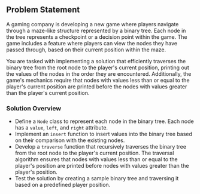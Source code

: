 ## Problem Statement

A gaming company is developing a new game where players navigate through a maze-like structure represented by a binary tree. Each node in the tree represents a checkpoint or a decision point within the game. The game includes a feature where players can view the nodes they have passed through, based on their current position within the maze.

You are tasked with implementing a solution that efficiently traverses the binary tree from the root node to the player's current position, printing out the values of the nodes in the order they are encountered. Additionally, the game's mechanics require that nodes with values less than or equal to the player's current position are printed before the nodes with values greater than the player's current position.

### Solution Overview

- Define a `Node` class to represent each node in the binary tree. Each node has a `value`, `left`, and `right` attribute.
- Implement an `insert` function to insert values into the binary tree based on their comparison with the existing nodes.
- Develop a `traverse` function that recursively traverses the binary tree from the root node to the player's current position. The traversal algorithm ensures that nodes with values less than or equal to the player's position are printed before nodes with values greater than the player's position.
- Test the solution by creating a sample binary tree and traversing it based on a predefined player position.
